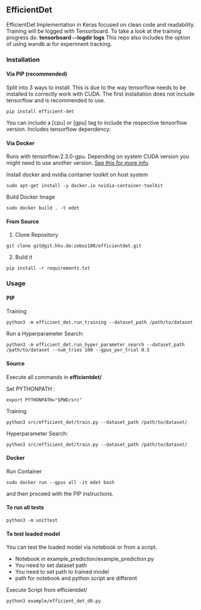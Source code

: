 ## EfficientDet
EfficientDet Implementation in Keras focused on clean code and
readability. 
Training will be logged with Tensorboard. 
To take a look at the training progress do: **tensorboard --logdir logs**
This repo also includes the option of using wandb.ai for experiment tracking.

### Installation

#### Via PIP (recommended)
Split into 3 ways to install. This is due to the way tensorflow needs
to be installed to correctly work with CUDA. The first installation
does not include tensorflow and is recommended to use.

```shell
pip install efficient-det
```


You can include a [cpu] or [gpu] tag to include the respective tensorflow
version.
Includes tensorflow dependency:

#### Via Docker
Runs with tensorflow:2.3.0-gpu.
Depending on system CUDA version you might need to use
another version. [See this for more info](https://www.tensorflow.org/install/source#gpu
).

Install docker and nvidia container toolkit on host system
```shell
sudo apt-get install -y docker.io nvidia-container-toolkit
```

Build Docker Image

```shell
sudo docker build . -t edet
```


#### From Source
1. Clone Repository

```shell
git clone git@git.hhu.de:zeboz100/efficientdet.git
```

2. Build it

```shell
pip install -r requirements.txt
```


### Usage

#### PIP

Training

```shell
python3 -m efficient_det.run_training --dataset_path /path/to/dataset
```

Run a Hyperparameter Search:
```shell
python3 -m efficient_det.run_hyper_parameter_search --dataset_path 
/path/to/dataset --num_tries 100 --gpus_per_trial 0.5
```


#### Source
Execute all commands in **efficientdet/**

Set PYTHONPATH :

```shell
export PYTHONPATH="$PWD/src"
```

Training
```shell
python3 src/efficient_det/train.py --dataset_path /path/to/dataset/
```

Hyperparameter Search:
```shell
python3 src/efficient_det/train.py --dataset_path /path/to/dataset/
```

#### Docker

Run Container
```shell
sudo docker run --gpus all -it edet bash
```

and then proceed with the PIP instructions.

#### To run all tests

```shell
python3 -m unittest
```

#### To test loaded model
You can test the loaded model via notebook or from a script.


* Notebook in example_prediction/example_prediction.py
* You need to set dataset path
* You need to set path to trained model
* path for notebook and python script are different
  
Execute Script from efficientdet/
```shell
python3 example/efficient_det_d0.py
```

